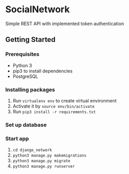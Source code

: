# SocialNetwork
Simple REST API with implemented token authentication

<h2>Getting Started</h2>

<h3>Prerequisites</h3>
<ul>
  <li>Python 3</li>
  <li>pip3 to install dependencies</li>
  <li>PostgreSQL</li>
  </ul>

<h3>Installing packages</h3>
<ol>
 <li>Run <code>virtualenv env</code> to create virtual environment </li>
 <li>Activate it by <code>source env/bin/activate</code></li>
 <li>Run <code>pip3 install -r requirements.txt</code></li>
 </ol>

<h3>Set up database</h3>

<h3>Start app</h3>
<ol>
<li><code>cd django_network</code></li>
<li><code>python3 manage.py makemigrations</code></li>
<li><code>python3 manage.py migrate</code></li>
<li><code>python3 manage.py runserver</code></li>
</ol>